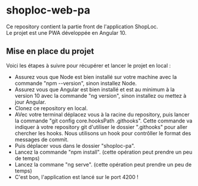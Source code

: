 # shoploc-web-pa

Ce repository contient la partie front de l'application ShopLoc.  
Le projet est une PWA développée en Angular 10.  

## Mise en place du projet

Voici les étapes à suivre pour récupérer et lancer le projet en local : 

* Assurez vous que Node est bien installé sur votre machine avec la commande "npm --version", sinon installez Node.
* Assurez vous que Angular est bien installé et est au minimum à la version 10 avec la commande "ng version", sinon installez ou mettez à jour Angular.
* Clonez ce repository en local.
* AVec votre terminal déplacez vous à la racine du repository, puis lancer la commande "git config core.hooksPath .githooks". Cette commande va indiquer à votre repository git d'utiliser le dossier ".githooks" pour aller chercher les hooks. Nous utilisons un hook pour contrôller le format des messages de commit.
* Puis déplacer vous dans le dossier "shoploc-pa".
* Lancez la commande "npm install". (cette opération peut prendre un peu de temps)
* Lancez la commane "ng serve". (cette opération peut prendre un peu de temps)
* C'est bon, l'application est lancé sur le port 4200 ! 
